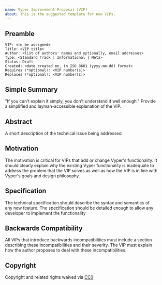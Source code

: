 ```yaml
---
name: Vyper Improvement Proposal (VIP)
about: This is the suggested template for new VIPs.
---
```

## Preamble

    VIP: <to be assigned>
    Title: <VIP title>
    Author: <list of authors' names and optionally, email addresses>
    Type: <Standard Track | Informational | Meta>
    Status: Draft
    Created: <date created on, in ISO 8601 (yyyy-mm-dd) format>
    Requires (*optional): <VIP number(s)>
    Replaces (*optional): <VIP number(s)>


## Simple Summary
"If you can't explain it simply, you don't understand it well enough." Provide a simplified and layman-accessible explanation of the VIP.

## Abstract
A short description of the technical issue being addressed.

## Motivation
The motivation is critical for VIPs that add or change Vyper's functionality. It should clearly explain why the existing Vyper functionality is inadequate to address the problem that the VIP solves as well as how the VIP is in line with Vyper's goals and design philosophy.

## Specification
The technical specification should describe the syntax and semantics of any new feature. The specification should be detailed enough to allow any developer to implement the functionality

## Backwards Compatibility
All VIPs that introduce backwards incompatibilities must include a section describing these incompatibilities and their severity. The VIP must explain how the author proposes to deal with these incompatibilities.

## Copyright
Copyright and related rights waived via [CC0](https://creativecommons.org/publicdomain/zero/1.0/)
